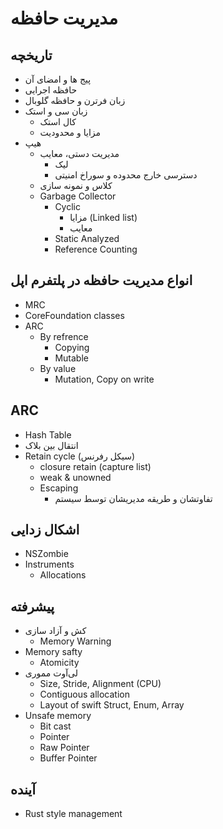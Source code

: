 # مدیریت حافظه

## تاریخچه

  - پیج ها و امضای آن
  -  حافظه اجرایی
- زبان فرترن و حافظه گلوبال
- زبان سی و استک
  - کال استک
  - مزایا و محدودیت
- هیپ
  - مدیریت دستی، معایب
    - لیک
    - دسترسی خارج محدوده و سوراخ امنیتی
  - کلاس و نمونه سازی
  - Garbage Collector
    - Cyclic
      - مزایا (Linked list)
      - معایب
    - Static Analyzed
    - Reference Counting
 
## انواع مدیریت حافظه در پلتفرم اپل

- MRC
- CoreFoundation classes
- ARC
  - By refrence
    - Copying
    - Mutable
  - By value
    - Mutation, Copy on write

## ARC

- Hash Table
- انتقال بین بلاک
- Retain cycle (سیکل رفرنس)
  - closure retain (capture list)
  - weak & unowned
  - Escaping
    - تفاوتشان و طریقه مدیریشان توسط سیستم

## اشکال زدایی

- NSZombie
- Instruments
  - Allocations

## پیشرفته

- کش و آزاد سازی
  - Memory Warning
- Memory safty
  - Atomicity
- لی‌آوت مموری
  - Size, Stride, Alignment (CPU)
  - Contiguous allocation
  - Layout of swift Struct, Enum, Array
- Unsafe memory
  - Bit cast
  - Pointer
  - Raw Pointer
  - Buffer Pointer

## آینده

- Rust style management
